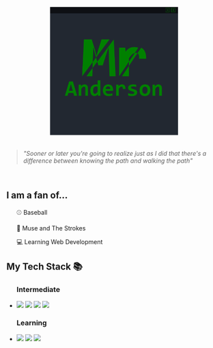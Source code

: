 <div align="center">
    <a href="">
        <img src="Banner.png" alt="Banner" height=300 width=300>
    </a>
</div>
<br />

> *"Sooner or later you're going to realize just as I did that there's a difference between knowing the path and walking the path"*

<br />
<div align="left">
    <h2><b>I am a fan of...</b></h2>
    <ul>
        <p>⚾ Baseball</p>
        <p>🎸 Muse and The Strokes</p>
        <p>💻 Learning Web Development</p>
    </ul>
    <h2>My Tech Stack 📚</h2>  
    <ul>
        <h3>Intermediate</h3>
        <li>
            <a href="https://w3.org/Style/CSS/Overview.en.html"><img src="https://img.shields.io/badge/-CSS-informational?style=flat&logo=css3&logoColor=white&color=008000" height="25"/></a>
            <a href="https://javascript.com/"><img src="https://img.shields.io/badge/-JavaScript-informational?style=flat&logo=javascript&logoColor=white&color=008000" height="25"/></a>
            <a href="https://reactjs.org/"><img src="https://img.shields.io/badge/-React-informational?style=flat&logo=react&logoColor=white&color=008000" height="25"/></a>
            <a href="https://djangoproject.com/"><img src="https://img.shields.io/badge/-Django-informational?style=flat&logo=django&logoColor=white&color=008000" height="25"/></a>
        </li>
        <h3>Learning</h3>
        <li>
            <a href="https://angular.io/"><img src="https://img.shields.io/badge/-Angular-informational?style=flat&logo=express&logoColor=white&color=008000" height="25"/></a>
            <a href="https://expressjs.com/"><img src="https://img.shields.io/badge/-Express-informational?style=flat&logo=express&logoColor=white&color=008000" height="25"/></a>
            <a href="https://nextjs.org/"><img src="https://img.shields.io/badge/-Next-informational?style=flat&logo=next.js&logoColor=white&color=008000" height="25"/></a>
        </li>
    </ul>
        
</div>

